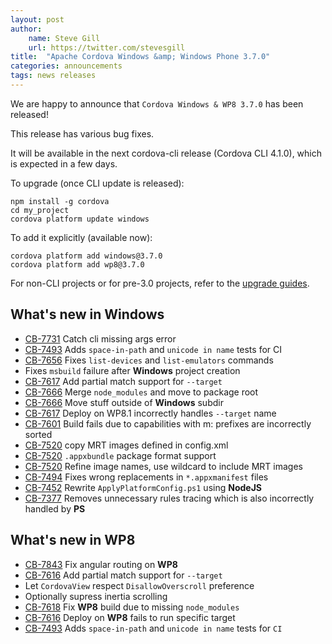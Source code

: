 ```yaml
---
layout: post
author:
    name: Steve Gill
    url: https://twitter.com/stevesgill
title:  "Apache Cordova Windows &amp; Windows Phone 3.7.0"
categories: announcements
tags: news releases
---
```


We are happy to announce that `Cordova Windows & WP8 3.7.0` has been released!

This release has various bug fixes.

It will be available in the next cordova-cli release (Cordova CLI 4.1.0), which is expected in a few days.

To upgrade (once CLI update is released):

    npm install -g cordova
    cd my_project
    cordova platform update windows

To add it explicitly (available now):

    cordova platform add windows@3.7.0
    cordova platform add wp8@3.7.0



For non-CLI projects or for pre-3.0 projects, refer to the [upgrade guides](http://cordova.apache.org/docs/en/dev/guide_platforms_index.md.html).

<!--more-->

## What's new in Windows

* [CB-7731](https://issues.apache.org/jira/browse/CB-7731) Catch cli missing args error
* [CB-7493](https://issues.apache.org/jira/browse/CB-7493) Adds `space-in-path` and `unicode in name` tests for CI
* [CB-7656](https://issues.apache.org/jira/browse/CB-7656) Fixes `list-devices` and `list-emulators` commands
* Fixes `msbuild` failure after **Windows** project creation
* [CB-7617](https://issues.apache.org/jira/browse/CB-7617) Add partial match support for `--target`
* [CB-7666](https://issues.apache.org/jira/browse/CB-7666) Merge `node_modules` and move to package root
* [CB-7666](https://issues.apache.org/jira/browse/CB-7666) Move stuff outside of **Windows** subdir
* [CB-7617](https://issues.apache.org/jira/browse/CB-7617) Deploy on WP8.1 incorrectly handles `--target` name
* [CB-7601](https://issues.apache.org/jira/browse/CB-7601) Build fails due to capabilities with m: prefixes are incorrectly sorted
* [CB-7520](https://issues.apache.org/jira/browse/CB-7520) copy MRT images defined in config.xml
* [CB-7520](https://issues.apache.org/jira/browse/CB-7520) `.appxbundle` package format support
* [CB-7520](https://issues.apache.org/jira/browse/CB-7520) Refine image names, use wildcard to include MRT images
* [CB-7494](https://issues.apache.org/jira/browse/CB-7494) Fixes wrong replacements in `*.appxmanifest` files
* [CB-7452](https://issues.apache.org/jira/browse/CB-7452) Rewrite `ApplyPlatformConfig.ps1` using **NodeJS**
* [CB-7377](https://issues.apache.org/jira/browse/CB-7377) Removes unnecessary rules tracing which is also incorrectly handled by **PS**

## What's new in WP8

* [CB-7843](https://issues.apache.org/jira/browse/CB-7843) Fix angular routing on **WP8**
* [CB-7616](https://issues.apache.org/jira/browse/CB-7616) Add partial match support for `--target`
* Let `CordovaView` respect `DisallowOverscroll` preference
* Optionally supress inertia scrolling
* [CB-7618](https://issues.apache.org/jira/browse/CB-7618) Fix **WP8** build due to missing `node_modules`
* [CB-7616](https://issues.apache.org/jira/browse/CB-7616) Deploy on **WP8** fails to run specific target
* [CB-7493](https://issues.apache.org/jira/browse/CB-7493) Adds `space-in-path` and `unicode in name` tests for `CI`
